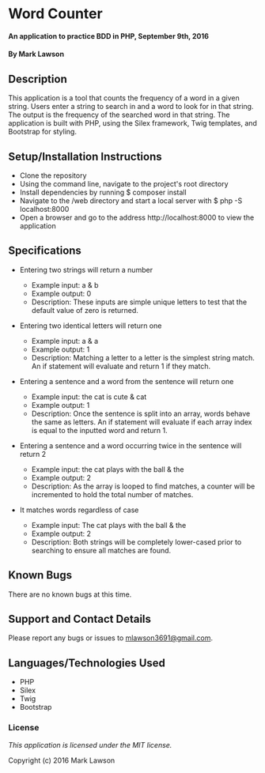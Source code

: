 # Word Counter #

#### An application to practice BDD in PHP, September 9th, 2016

#### By Mark Lawson

## Description ##

This application is a tool that counts the frequency of a word in a given string. Users enter a string to search in and a word to look for in that string. The output is the frequency of the searched word in that string. The application is built with PHP, using the Silex framework, Twig templates, and Bootstrap for styling.

## Setup/Installation Instructions ##

* Clone the repository
* Using the command line, navigate to the project's root directory
* Install dependencies by running $ composer install
* Navigate to the /web directory and start a local server with $ php -S localhost:8000
* Open a browser and go to the address http://localhost:8000 to view the application

## Specifications

* Entering two strings will return a number
    * Example input: a & b
    * Example output: 0
    * Description: These inputs are simple unique letters to test that the default value of zero is returned.

* Entering two identical letters will return one
    * Example input: a & a
    * Example output: 1
    * Description: Matching a letter to a letter is the simplest string match. An if statement will evaluate and return 1 if they match.

* Entering a sentence and a word from the sentence will return one
    * Example input: the cat is cute & cat
    * Example output: 1
    * Description: Once the sentence is split into an array, words behave the same as letters. An if statement will evaluate if each array index is equal to the inputted word and return 1.

* Entering a sentence and a word occurring twice in the sentence will return 2
    * Example input: the cat plays with the ball & the
    * Example output: 2
    * Description: As the array is looped to find matches, a counter will be incremented to hold the total number of matches.

* It matches words regardless of case
    * Example input: The cat plays with the ball & the
    * Example output: 2
    * Description: Both strings will be completely lower-cased prior to searching to ensure all matches are found.

## Known Bugs ##

There are no known bugs at this time.

## Support and Contact Details ##

Please report any bugs or issues to mlawson3691@gmail.com.

## Languages/Technologies Used ##

* PHP
* Silex
* Twig
* Bootstrap

### License ###

*This application is licensed under the MIT license.*

Copyright (c) 2016 Mark Lawson
